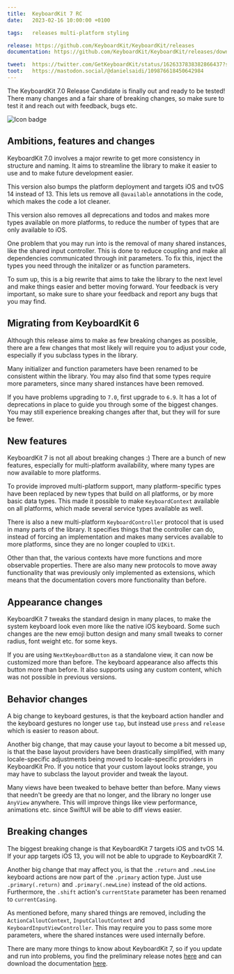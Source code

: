 ```yaml
---
title:  KeyboardKit 7 RC
date:   2023-02-16 10:00:00 +0100

tags:   releases multi-platform styling

release: https://github.com/KeyboardKit/KeyboardKit/releases
documentation: https://github.com/KeyboardKit/KeyboardKit/releases/download/7.0-rc/KeyboardKit-7rc.doccarchive.zip

tweet:  https://twitter.com/GetKeyboardKit/status/1626337838382866437?s=20
toot:   https://mastodon.social/@danielsaidi/109876618450642984
---
```



The KeyboardKit 7.0 Release Candidate is finally out and ready to be tested! There many changes and a fair share of breaking changes, so make sure to test it and reach out with feedback, bugs etc.

![Icon badge]({{page.image}})


## Ambitions, features and changes

KeyboardKit 7.0 involves a major rewrite to get more consistency in structure and naming. It aims to streamline the library to make it easier to use and to make future development easier.

This version also bumps the platform deployment and targets iOS and tvOS 14 instead of 13. This lets us remove all `@available` annotations in the code, which makes the code a lot cleaner. 

This version also removes all deprecations and todos and makes more types available on more platforms, to reduce the number of types that are only available to iOS.

One problem that you may run into is the removal of many shared instances, like the shared input controller. This is done to reduce coupling and make all dependencies communicated through init parameters. To fix this, inject the types you need through the initalizer or as function parameters.

To sum up, this is a big rewrite that aims to take the library to the next level and make things easier and better moving forward. Your feedback is very important, so make sure to share your feedback and report any bugs that you may find.


## Migrating from KeyboardKit 6

Although this release aims to make as few breaking changes as possible, there are a few changes that most likely will require you to adjust your code, especially if you subclass types in the library.

Many initializer and function parameters have been renamed to be consistent within the library. You may also find that some types require more parameters, since many shared instances have been removed.

If you have problems upgrading to `7.0`, first upgrade to `6.9`. It has a lot of deprecations in place to guide you through some of the biggest changes. You may still experience breaking changes after that, but they will for sure be fewer.


## New features

KeyboardKit 7 is not all about breaking changes :) There are a bunch of new features, especially for multi-platform availability, where many types are now available to more platforms.

To provide improved multi-platform support, many platform-specific types have been replaced by new types that build on all platforms, or by more basic data types. This made it possible to make `KeyboardContext` available on all platforms, which made several service types available as well.

There is also a new multi-platform `KeyboardController` protocol that is used in many parts of the library. It specifies things that the controller can do, instead of forcing an implementation and makes many services available to more platforms, since they are no longer coupled to `UIKit`.

Other than that, the various contexts have more functions and more observable properties. There are also many new protocols to move away functionality that was previously only implemented as extensions, which means that the documentation covers more functionality than before.


## Appearance changes

KeyboardKit 7 tweaks the standard design in many places, to make the system keyboard look even more like the native iOS keyboard. Some such changes are the new emoji button design and many small tweaks to corner radius, font weight etc. for some keys.

If you are using `NextKeyboardButton` as a standalone view, it can now be customized more than before. The keyboard appearance also affects this button more than before. It also supports using any custom content, which was not possible in previous versions.


## Behavior changes

A big change to keyboard gestures, is that the keyboard action handler and the keyboard gestures no longer use `tap`, but instead use `press` and `release` which is easier to reason about.

Another big change, that may cause your layout to become a bit messed up, is that the base layout providers have been drastically simplified, with many locale-specific adjustments being moved to locale-specific providers in KeyboardKit Pro. If you notice that your custom layout looks strange, you may have to subclass the layout provider and tweak the layout.

Many views have been tweaked to behave better than before. Many views that needn't be greedy are that no longer, and the library no longer use `AnyView` anywhere. This will improve things like view performance, animations etc. since SwiftUI will be able to diff views easier.


## Breaking changes

The biggest breaking change is that KeyboardKit 7 targets iOS and tvOS 14. If your app targets iOS 13, you will not be able to upgrade to KeyboardKit 7.

Another big change that may affect you, is that the `.return` and `.newLine` keyboard actions are now part of the `.primary` action type. Just use `.primary(.return)` and `.primary(.newLine)` instead of the old actions. Furthermore, the `.shift` action's `currentState` parameter has been renamed to `currentCasing`.

As mentioned before, many shared things are removed, including the `ActionCalloutContext`, `InputCalloutContext` and `KeyboardInputViewController`. This may require you to pass some more parameters, where the shared instances were used internally before.

There are many more things to know about KeyboardKit 7, so if you update and run into problems, you find the preliminary release notes [here]({{page.release}}) and can download the documentation [here]({{page.documentation}}).